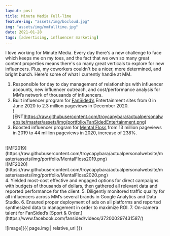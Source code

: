 ```yaml
---
layout: post
title: Minute Media Full-Time
feature-img: "assets/img/bocloud.jpg"
img: "assets/img/mmfulltime.jpg"
date: 2021-01-28
tags: [advertising, influencer marketing]
---
```


I love working for Minute Media. Every day there's a new challenge to face which keeps me on my toes, and the fact that we own so many great content properties means there's so many great verticals to explore for new influencers. Plus, my coworkers couldn't be a nicer, more determined, and bright bunch. Here's some of what I currently handle at MM.

1. Responsible for day to day management of relationships with influencer accounts, new influencer outreach, and cost/performance analysis for MM’s network of thousands of influencers.
2. Built influencer program for [FanSided’s](https://fansided.com/network/entertainment/) Entertainment sites from 0 in June 2020 to 2.3 million pageviews in December 2020. <br/>
![ENT]https://raw.githubusercontent.com/troycapybara/actualpersonalwebsite/master/assets/img/portfolio/FanSidedEntertainment.png)
3. Boosted influencer program for [Mental Floss](https://www.mentalfloss.com/) from 13 million pageviews in 2019 to 44 million pageviews in 2020, increase of 238%.
<br/>
![MF2019](https://raw.githubusercontent.com/troycapybara/actualpersonalwebsite/master/assets/img/portfolio/MentalFloss2019.png) <br/>
![MF2020](https://raw.githubusercontent.com/troycapybara/actualpersonalwebsite/master/assets/img/portfolio/MentalFloss2020.png) <br/>
4. Yielded most-cost effective and engaged options for direct campaigns  with budgets of thousands of dollars, then gathered all relevant data and reported performance for the client.
5. Diligently monitored traffic quality for all influencers across MM’s several brands in Google Analytics and Data Studio.
6. Ensured proper deployment of ads on all platforms and reported synthesized data to management in order to maximize ROI.
7. On-camera talent for FanSided’s [Sport & Order.](https://www.facebook.com/fansided/videos/372000297431587/) 

![image]({{ page.img | relative_url }})
